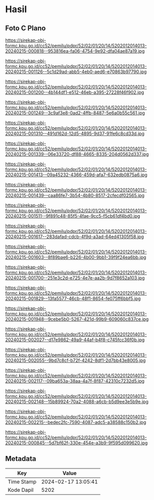 # Hasil

## Foto C Plano

https://sirekap-obj-formc.kpu.go.id/cc52/pemilu/pdpr/52/02/01/20/14/5202012014013-20240215-000818--953816ea-fa06-4754-9e92-dfa04ae87a19.jpg

https://sirekap-obj-formc.kpu.go.id/cc52/pemilu/pdpr/52/02/01/20/14/5202012014013-20240215-001126--5c1d29ad-abb5-4eb0-aed6-e70863b97790.jpg

https://sirekap-obj-formc.kpu.go.id/cc52/pemilu/pdpr/52/02/01/20/14/5202012014013-20240215-001200--4b144df1-e512-46eb-a395-27228f46f902.jpg

https://sirekap-obj-formc.kpu.go.id/cc52/pemilu/pdpr/52/02/01/20/14/5202012014013-20240215-001249--3c9af3e8-0ad2-4ffb-8487-5e6a0b55c561.jpg

https://sirekap-obj-formc.kpu.go.id/cc52/pemilu/pdpr/52/02/01/20/14/5202012014013-20240215-001310--491d162d-12d5-4895-9d37-91fe6c8cd33d.jpg

https://sirekap-obj-formc.kpu.go.id/cc52/pemilu/pdpr/52/02/01/20/14/5202012014013-20240215-001339--06e33720-df88-4665-8335-204d0562d337.jpg

https://sirekap-obj-formc.kpu.go.id/cc52/pemilu/pdpr/52/02/01/20/14/5202012014013-20240215-001413--09a45232-4366-459d-afa7-632edb0875a6.jpg

https://sirekap-obj-formc.kpu.go.id/cc52/pemilu/pdpr/52/02/01/20/14/5202012014013-20240215-001439--caa86fe7-3b54-4b80-8517-2cfecdf02565.jpg

https://sirekap-obj-formc.kpu.go.id/cc52/pemilu/pdpr/52/02/01/20/14/5202012014013-20240215-001511--9f891c48-85f5-4fae-9cc5-f5cb61df4bd0.jpg

https://sirekap-obj-formc.kpu.go.id/cc52/pemilu/pdpr/52/02/01/20/14/5202012014013-20240215-001617--283dafad-cdcb-4f9d-a3ad-64ed41305f58.jpg

https://sirekap-obj-formc.kpu.go.id/cc52/pemilu/pdpr/52/02/01/20/14/5202012014013-20240215-001603--8f89bae6-b226-4b00-9bb1-39f9f24ea6bb.jpg

https://sirekap-obj-formc.kpu.go.id/cc52/pemilu/pdpr/52/02/01/20/14/5202012014013-20240215-001700--251e3c2d-e725-4e7e-aa2b-9d7f8652a103.jpg

https://sirekap-obj-formc.kpu.go.id/cc52/pemilu/pdpr/52/02/01/20/14/5202012014013-20240215-001829--13fa5577-46cb-48f1-8654-fe075ff6bbf5.jpg

https://sirekap-obj-formc.kpu.go.id/cc52/pemilu/pdpr/52/02/01/20/14/5202012014013-20240215-001948--9cebe5b0-5267-421d-99b9-609060c837ce.jpg

https://sirekap-obj-formc.kpu.go.id/cc52/pemilu/pdpr/52/02/01/20/14/5202012014013-20240215-002027--d17e9862-49a9-44af-b4f8-c745fcc36f0b.jpg

https://sirekap-obj-formc.kpu.go.id/cc52/pemilu/pdpr/52/02/01/20/14/5202012014013-20240215-002055--9bd7c8cf-b72f-4242-8df1-2d7bb43e8005.jpg

https://sirekap-obj-formc.kpu.go.id/cc52/pemilu/pdpr/52/02/01/20/14/5202012014013-20240215-002117--09ba653a-38aa-4a7f-8f87-42310c7232d5.jpg

https://sirekap-obj-formc.kpu.go.id/cc52/pemilu/pdpr/52/02/01/20/14/5202012014013-20240215-002148--15b89924-70a2-4088-a6cb-b5d9ee3e5b9e.jpg

https://sirekap-obj-formc.kpu.go.id/cc52/pemilu/pdpr/52/02/01/20/14/5202012014013-20240215-002215--bedec2fc-7590-4087-adc5-a38588c150b2.jpg

https://sirekap-obj-formc.kpu.go.id/cc52/pemilu/pdpr/52/02/01/20/14/5202012014013-20240215-000845--5d7bf62f-330e-454e-a3b9-9f595d099620.jpg


## Metadata

| Key        | Value               |
| ---------- | ------------------- |
| Time Stamp | 2024-02-17 13:05:41 |
| Kode Dapil | 5202                |




